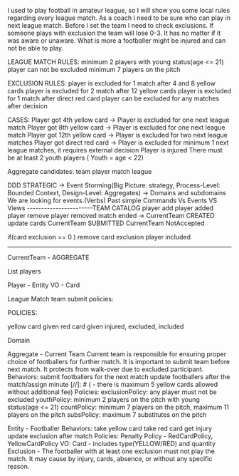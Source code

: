 I used to play football in amateur league, so I will show you some local rules regarding every league match.
As a coach I need to be sure who can play in next league match. 
Before I set the team I need to check exclusions.
If someone plays with exclusion the team will lose 0-3.
It has no matter if it was aware or unaware.
What is more a footballer might be injured and can not be able to play.

LEAGUE MATCH RULES:
minimum 2 players with young status(age <= 21)
player can not be excluded
minimum 7 players on the pitch

EXCLUSION RULES:
player is excluded for 1 match after 4 and 8 yellow cards
player is excluded for 2 match after 12 yellow cards
player is excluded for 1 match after direct red card
player can be excluded for any matches after decision

CASES:
Player got 4th yellow card -> Player is excluded for one next league match
Player got 8th yellow card -> Player is excluded for one next league match
Player got 12th yellow card -> Player is excluded for two next league matches
Player got direct red card -> Player is excluded for minimum 1 next league matches, it requires external decision
Player is injured
There must be at least 2 youth players ( Youth = age < 22)

Aggregate candidates:
team
player
match
league

DDD STRATEGIC -> Event Storming(Big Picture: strategy, Process-Level: Bounded Context, Design-Level: Aggregates) ->
Domains and subdomains
We are looking for events.(Verbs) Past simple
Commands Vs Events VS Views
-----------------------TEAM CATALOG
player add
player added
player remove
player removed
match ended -> CurrentTeam CREATED
update cards
CurrentTeam SUBMITTED
CurrentTeam NotAccepted

if(card exclusion == 0 ) remove card exclusion
player included

----------------------
CurrentTeam - AGGREGATE

List<Player> players

Player - Entity
VO - Card

League Match team submit policies:

POLICIES:

yellow card given
red card given
injured, excluded, included

Domain

Aggregate - Current Team
Current team is responsible for ensuring proper choice of footballers for further match.
It is important to submit team before next match.
It protects from walk-over due to excluded participant.
Behaviors:
submit footballers for the next match
update footballers after the match/assign minute
[//]: # ( - there is maximum 5 yellow cards allowed without additional fee)
Policies:
exclusionPolicy: any player must not be excluded
youthPolicy: minimum 2 players on the pitch with young status(age <= 21)
countPolicy: minimum 7 players on the pitch, maximum 11 players on the pitch
subsPolicy: maximum 7 substitutes on the pitch

Entity - Footballer
Behaviors:
take yellow card
take red card
get injury
update exclusion after match
Policies:
Penalty Policy - RedCardPolicy, YellowCardPolicy
VO:
Card - includes type(YELLOW/RED) and quantity
Exclusion - The footballer with at least one exclusion must not play the match. It may cause by injury, cards, absence,
or without any specific reason.
